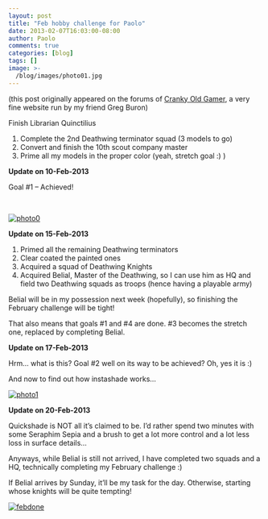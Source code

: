 ```yaml
---
layout: post
title: "Feb hobby challenge for Paolo"
date: 2013-02-07T16:03:00-08:00
author: Paolo
comments: true
categories: [blog]
tags: []
image: >-
  /blog/images/photo01.jpg
---
```

<div class="info">(this post originally appeared on the forums of <a href="http://crankyoldgamer.net/CrankyBlog/">Cranky Old Gamer</a>, a very fine website run by my friend Greg Buron)</div>

Finish Librarian Quinctilius



1.  Complete the 2nd Deathwing terminator squad (3 models to go)
2.  Convert and finish the 10th scout company master
3.  Prime all my models in the proper color (yeah, stretch goal :) )

**Update on 10-Feb-2013**

Goal #1 – Achieved!

&nbsp;

<a href="/blog/images/photo01.jpg">![photo0](/blog/images/photo01.jpg)</a>

**Update on 15-Feb-2013**



1.  Primed all the remaining Deathwing terminators
2.  Clear coated the painted ones
3.  Acquired a squad of Deathwing Knights
4.  Acquired Belial, Master of the Deathwing, so I can use him as HQ and field two Deathwing squads as troops (hence having a playable army)

Belial will be in my possession next week (hopefully), so finishing the February challenge will be tight!

That also means that goals #1 and #4 are done. #3 becomes the stretch one, replaced by completing Belial.

**Update on 17-Feb-2013**

Hrm… what is this? Goal #2 well on its way to be achieved? Oh, yes it is :)

And now to find out how instashade works…

<a href="/blog/images/photo12.jpg">![photo1](/blog/images/photo12.jpg)</a>

**Update on 20-Feb-2013**

Quickshade is NOT all it’s claimed to be. I’d rather spend two minutes with some Seraphim Sepia and a brush to get a lot more control and a lot less loss in surface details…

Anyways, while Belial is still not arrived, I have completed two squads and a HQ, technically completing my February challenge :)

If Belial arrives by Sunday, it’ll be my task for the day. Otherwise, starting whose knights will be quite tempting!

<a href="/blog/images/febdone.jpg">![febdone](/blog/images/febdone.jpg)</a>

&nbsp;
